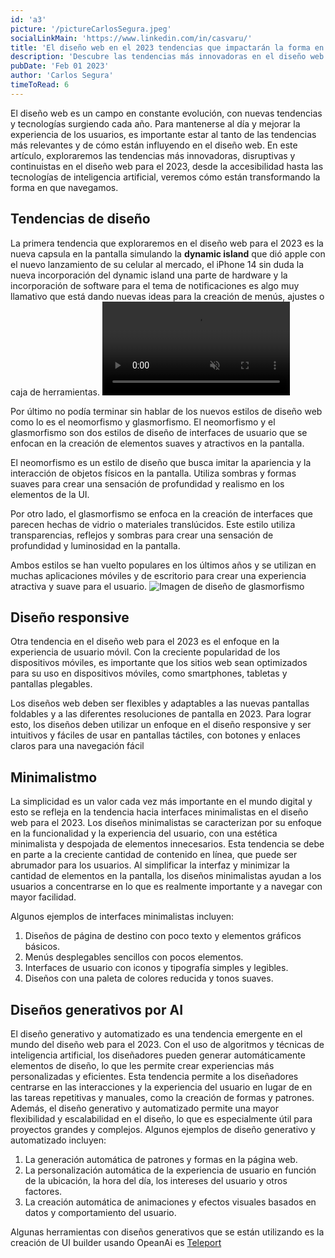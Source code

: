 ```yaml
---
id: 'a3'
picture: '/pictureCarlosSegura.jpeg'
socialLinkMain: 'https://www.linkedin.com/in/casvaru/'
title: 'El diseño web en el 2023 tendencias que impactarán la forma en que navegamos'
description: 'Descubre las tendencias más innovadoras en el diseño web para 2023 con las nuevas herramientas generativas, diseños e interfaces minimalistas, accesibilidad y mucho más. Accesibilidad, experiencia de usuario, navegación y tecnologías en un solo artículo.'
pubDate: 'Feb 01 2023'
author: 'Carlos Segura'
timeToRead: 6
---
```


El diseño web es un campo en constante evolución, con nuevas tendencias y tecnologías surgiendo cada año. Para mantenerse al día y mejorar la experiencia de los usuarios, es importante estar al tanto de las tendencias más relevantes y de cómo están influyendo en el diseño web. En este artículo, exploraremos las tendencias más innovadoras, disruptivas y continuistas en el diseño web para el 2023, desde la accesibilidad hasta las tecnologías de inteligencia artificial, veremos cómo están transformando la forma en que navegamos.

## Tendencias de diseño

La primera tendencia que exploraremos en el diseño web para el 2023 es la nueva capsula en la pantalla simulando la **dynamic island** que dió apple con el nuevo lanzamiento de su celular al mercado, el iPhone 14 sin duda la nueva incorporación del dynamic island una parte de hardware y la incorporación de software para el tema de notificaciones es algo muy llamativo que está dando nuevas ideas para la creación de menús, ajustes o caja de herramientas.
<picture>
  <video loop muted autoplay src="/230201dynamicux.webm">
</picture>

Por último no podía terminar sin hablar de los nuevos estilos de diseño web como lo es el neomorfismo y glasmorfismo. El neomorfismo y el glasmorfismo son dos estilos de diseño de interfaces de usuario que se enfocan en la creación de elementos suaves y atractivos en la pantalla.

El neomorfismo es un estilo de diseño que busca imitar la apariencia y la interacción de objetos físicos en la pantalla. Utiliza sombras y formas suaves para crear una sensación de profundidad y realismo en los elementos de la UI.

Por otro lado, el glasmorfismo se enfoca en la creación de interfaces que parecen hechas de vidrio o materiales translúcidos. Este estilo utiliza transparencias, reflejos y sombras para crear una sensación de profundidad y luminosidad en la pantalla.

Ambos estilos se han vuelto populares en los últimos años y se utilizan en muchas aplicaciones móviles y de escritorio para crear una experiencia atractiva y suave para el usuario.
![Imagen de diseño de glasmorfismo](/230201glasmorfismo.webp)

## Diseño responsive

Otra tendencia en el diseño web para el 2023 es el enfoque en la experiencia de usuario móvil. Con la creciente popularidad de los dispositivos móviles, es importante que los sitios web sean optimizados para su uso en dispositivos móviles, como smartphones, tabletas y pantallas plegables.

Los diseños web deben ser flexibles y adaptables a las nuevas pantallas foldables y a las diferentes resoluciones de pantalla en 2023. Para lograr esto, los diseños deben utilizar un enfoque en el diseño responsive y ser intuitivos y fáciles de usar en pantallas táctiles, con botones y enlaces claros para una navegación fácil

## Minimalistmo

La simplicidad es un valor cada vez más importante en el mundo digital y esto se refleja en la tendencia hacia interfaces minimalistas en el diseño web para el 2023. Los diseños minimalistas se caracterizan por su enfoque en la funcionalidad y la experiencia del usuario, con una estética minimalista y despojada de elementos innecesarios.
Esta tendencia se debe en parte a la creciente cantidad de contenido en línea, que puede ser abrumador para los usuarios. Al simplificar la interfaz y minimizar la cantidad de elementos en la pantalla, los diseños minimalistas ayudan a los usuarios a concentrarse en lo que es realmente importante y a navegar con mayor facilidad.

Algunos ejemplos de interfaces minimalistas incluyen:

  1. Diseños de página de destino con poco texto y elementos gráficos básicos.
  2. Menús desplegables sencillos con pocos elementos.
  3. Interfaces de usuario con iconos y tipografía simples y legibles.
  4. Diseños con una paleta de colores reducida y tonos suaves.

## Diseños generativos por AI

El diseño generativo y automatizado es una tendencia emergente en el mundo del diseño web para el 2023. Con el uso de algoritmos y técnicas de inteligencia artificial, los diseñadores pueden generar automáticamente elementos de diseño, lo que les permite crear experiencias más personalizadas y eficientes.
Esta tendencia permite a los diseñadores centrarse en las interacciones y la experiencia del usuario en lugar de en las tareas repetitivas y manuales, como la creación de formas y patrones. Además, el diseño generativo y automatizado permite una mayor flexibilidad y escalabilidad en el diseño, lo que es especialmente útil para proyectos grandes y complejos.
Algunos ejemplos de diseño generativo y automatizado incluyen:
  1. La generación automática de patrones y formas en la página web.
  2. La personalización automática de la experiencia de usuario en función de la ubicación, la hora del día, los intereses del usuario y otros factores.
  3. La creación automática de animaciones y efectos visuales basados en datos y comportamiento del usuario.

Algunas herramientas con diseños generativos que se están utilizando es la creación de UI builder usando OpeanAi es [Teleport](https://teleporthq.io/ai-website-builder)